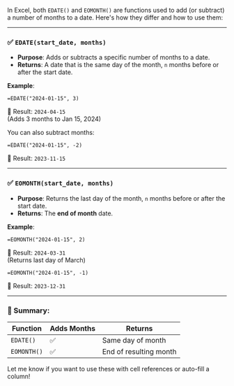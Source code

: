 In Excel, both `EDATE()` and `EOMONTH()` are functions used to add (or subtract) a number of months to a date. Here's how they differ and how to use them:

---

### ✅ `EDATE(start_date, months)`
- **Purpose**: Adds or subtracts a specific number of months to a date.
- **Returns**: A date that is the same day of the month, `n` months before or after the start date.

**Example**:
```excel
=EDATE("2024-01-15", 3)
```
🔹 Result: `2024-04-15`  
(Adds 3 months to Jan 15, 2024)

You can also subtract months:
```excel
=EDATE("2024-01-15", -2)
```
🔹 Result: `2023-11-15`

---

### ✅ `EOMONTH(start_date, months)`
- **Purpose**: Returns the last day of the month, `n` months before or after the start date.
- **Returns**: The **end of month** date.

**Example**:
```excel
=EOMONTH("2024-01-15", 2)
```
🔹 Result: `2024-03-31`  
(Returns last day of March)

```excel
=EOMONTH("2024-01-15", -1)
```
🔹 Result: `2023-12-31`

---

### 🔄 Summary:
| Function     | Adds Months | Returns               |
|--------------|-------------|------------------------|
| `EDATE()`    | ✅           | Same day of month     |
| `EOMONTH()`  | ✅           | End of resulting month|

Let me know if you want to use these with cell references or auto-fill a column!
